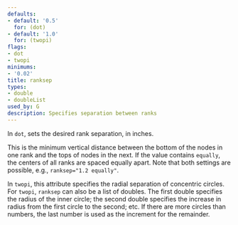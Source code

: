 ```yaml
---
defaults:
- default: '0.5'
  for: (dot)
- default: '1.0'
  for: (twopi)
flags:
- dot
- twopi
minimums:
- '0.02'
title: ranksep
types:
- double
- doubleList
used_by: G
description: Specifies separation between ranks
---
```


In `dot`, sets the desired rank separation, in inches.

This is the minimum vertical distance between the bottom of the nodes in one
rank and the tops of nodes in the next. If the value contains `equally`, the
centers of all ranks are spaced equally apart. Note that both
settings are possible, e.g., `ranksep="1.2 equally"`.

In `twopi`, this attribute specifies the radial separation of concentric circles.
For `twopi`, `ranksep` can also be a list of doubles. The first double specifies
the radius of the inner circle; the second double specifies the increase in
radius from the first circle to the second; etc. If there are more circles than
numbers, the last number is used as the increment for the remainder.

